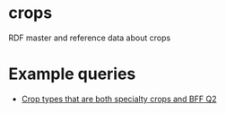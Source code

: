 # crops
RDF master and reference data about crops

# Example queries

- [Crop types that are both specialty crops and BFF Q2](https://s.zazuko.com/z1GhFx)
